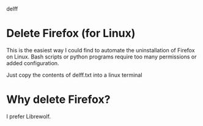 delff
# Delete Firefox (for Linux)

This is the easiest way I could find to automate the uninstallation of Firefox on Linux.
Bash scripts or python programs require too many permissions or added configuration.

Just copy the contents of delff.txt into a linux terminal

# Why delete Firefox?
I prefer Librewolf.
